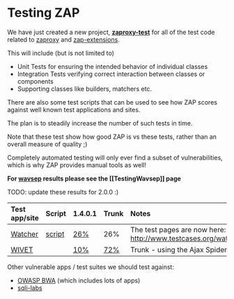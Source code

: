 # Testing ZAP

We have just created a new project, **[zaproxy-test](https://github.com/zaproxy/zaproxy-test/)** for all of the test code related to [zaproxy](https://github.com/zaproxy/zaproxy/) and [zap-extensions](https://github.com/zaproxy/zap-extensions/).

This will include (but is not limited to)

  * Unit Tests for ensuring the intended behavior of individual classes
  * Integration Tests verifying correct interaction between classes or components
  * Supporting classes like builders, matchers etc.


There are also some test scripts that can be used to see how ZAP scores against well known test applications and sites.

The plan is to steadily increase the number of such tests in time.

Note that these test show how good ZAP is vs these tests, rather than an overall measure of quality ;)

Completely automated testing will only ever find a subset of vulnerabilities, which is why ZAP provides manual tools as well!

**For [wavsep](http://code.google.com/p/wavsep/) results please see the [[TestingWavsep]] page**

TODO: update these results for 2.0.0 :)

| **Test app/site** | **Script** | **1.4.0.1** | **Trunk** | **Notes** |
|:------------------|:-----------|:------------|:----------|:----------|
| [Watcher](http://www.nottrusted.com/watcher/) | [script](https://github.com/zaproxy/zaproxy/blob/develop/python/scripts/watcher/watcher.py) | [26%](https://github.com/zaproxy/zaproxy/blob/develop/python/scripts/watcher/report-v1.4.0.1.html) | 26%       |  The test pages are now here: http://www.testcases.org/watcher/ |
| [WIVET](https://github.com/bedirhan/wivet) |            | [10%](http://www.sectoolmarket.com/wivet-score-unified-list.html) | [72%](https://raw.githubusercontent.com/wiki/zaproxy/zaproxy/images/wivit-ajax-spider.png) | Trunk - using the Ajax Spider |

Other vulnerable apps / test suites we should test against:
  * [OWASP BWA](https://www.owasp.org/index.php/OWASP_Broken_Web_Applications_Project) (which includes lots of apps)
  * [sqli-labs](https://github.com/Audi-1/sqli-labs)